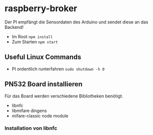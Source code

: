 # raspberry-broker
Der PI empfängt die Sensordaten des Arduino und sendet diese an das Backend!

* Im Root ``npm install``
* Zum Starten ``npm start``


## Useful Linux Commands
* PI ordentlich runterfahren ``sudo shutdown -h 0``


## PN532 Board installieren
Für das Board werden verschiedene Bibliotheken benötigt.
* libnfc
* libmifare dingens
* mifare-classic node module

### Installation von libnfc
